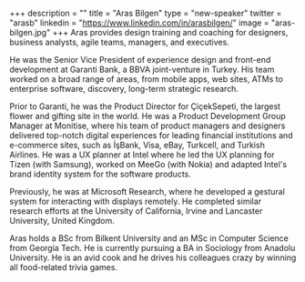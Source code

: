 +++
description = ""
title = "Aras Bilgen"
type = "new-speaker"
twitter = "arasb"
linkedin = "https://www.linkedin.com/in/arasbilgen/"
image = "aras-bilgen.jpg"
+++
Aras provides design training and coaching for designers, business analysts, agile teams, managers, and executives.

He was the Senior Vice President of experience design and front-end development at Garanti Bank, a BBVA joint-venture in Turkey. His team worked on a broad range of areas, from mobile apps, web sites, ATMs to enterprise software, discovery, long-term strategic research.

Prior to Garanti, he was the Product Director for ÇiçekSepeti, the largest flower and gifting site in the world. He was a Product Development Group Manager at Monitise, where his team of product managers and designers delivered top-notch digital experiences for leading financial institutions and e-commerce sites, such as İşBank, Visa, eBay, Turkcell, and Turkish Airlines. He was a UX planner at Intel where he led the UX planning for Tizen (with Samsung), worked on MeeGo (with Nokia) and adapted Intel's brand identity system for the software products.

Previously, he was at Microsoft Research, where he developed a gestural system for interacting with displays remotely. He completed similar research efforts at the University of California, Irvine and Lancaster University, United Kingdom.

Aras holds a BSc from Bilkent University and an MSc in Computer Science from Georgia Tech. He is currently pursuing a BA in Sociology from Anadolu University. He is an avid cook and he drives his colleagues crazy by winning all food-related trivia games.